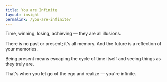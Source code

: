 ```yaml
---
title: You are Infinite
layout: insight
permalink: /you-are-infinite/
---
```


Time, winning, losing, achieving — they are all illusions.

There is no past or present; it's all memory. And the future is a reflection of your memories.

Being present means escaping the cycle of time itself and seeing things as they truly are.

That's when you let go of the ego and realize — you're infinite.
